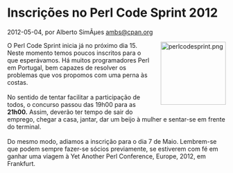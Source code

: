 
# Inscrições no Perl Code Sprint 2012

 2012-05-04, por Alberto SimÃµes <ambs@cpan.org>

<a href="http://perl.pt/perlcodesprint.png"><img alt="perlcodesprint.png" src="http://perl.pt/assets_c/2012/03/perlcodesprint-thumb-150x145-34.png" class="mt-image-right" style="float: right; margin: 0 0 20px 20px;" height="145" width="150" /></a> <div>O Perl Code Sprint inicia já no próximo dia 15. Neste momento temos poucos inscritos para o que esperávamos. Há muitos programadores Perl em Portugal, bem capazes de resolver os problemas que vos propomos com uma perna às costas.<br /><br />No sentido de tentar facilitar a participação de todos, o concurso passou das 19h00 para as <b>21h00.</b> Assim, deverão ter tempo de sair do emprego, chegar a casa, jantar, dar um beijo à mulher e sentar-se em frente do terminal.<br /><br />Do mesmo modo, adiamos a inscrição para o dia 7 de Maio. Lembrem-se que podem sempre fazer-se sócios previamente, se estiverem com fé em ganhar uma viagem à Yet Another Perl Conference, Europe, 2012, em Frankfurt.<br /></div>
